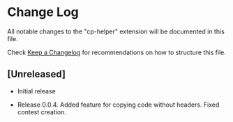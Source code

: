 # Change Log

All notable changes to the "cp-helper" extension will be documented in this file.

Check [Keep a Changelog](http://keepachangelog.com/) for recommendations on how to structure this file.

## [Unreleased]

- Initial release

- Release 0.0.4.
Added feature for copying code without headers. 
Fixed contest creation.